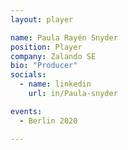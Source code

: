 ```yaml
---
layout: player

name: Paula Rayén Snyder
position: Player
company: Zalando SE
bio: "Producer"
socials:
  - name: linkedin
    url: in/Paula-snyder

events:
  - Berlin 2020

---
```

